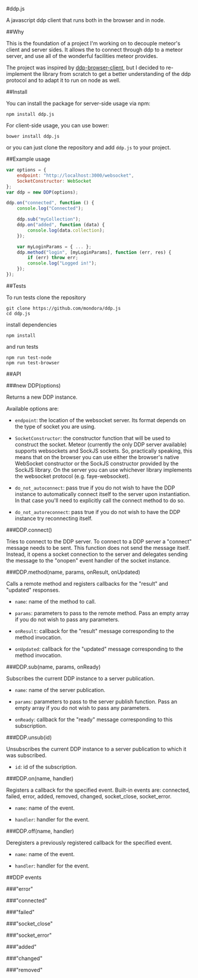 #ddp.js

A javascript ddp client that runs both in the browser and in node.

##Why

This is the foundation of a project I'm working on to decouple meteor's client and server sides. It allows the to connect through ddp to a meteor server, and use all of the wonderful facilities meteor provides.

The project was inspired by [ddp-browser-client](https://github.com/bmcmahen/ddp-browser-client), but I decided to re-implement the library from scratch to get a better understanding of the ddp protocol and to adapt it to run on node as well.

##Install

You can install the package for server-side usage via npm:

	npm install ddp.js

For client-side usage, you can use bower:

	bower install ddp.js

or you can just clone the repository and add `ddp.js` to your project.


##Example usage

```javascript
var options = {
	endpoint: "http://localhost:3000/websocket",
	SocketConstructor: WebSocket
};
var ddp = new DDP(options);

ddp.on("connected", function () {
	console.log("Connected");

	ddp.sub("myCollection");
	ddp.on("added", function (data) {
		console.log(data.collection);
	});

	var myLoginParams = { ... };
	ddp.method("login", [myLoginParams], function (err, res) {
		if (err) throw err;
		console.log("Logged in!");
	});
});
```

##Tests

To run tests clone the repository

    git clone https://github.com/mondora/ddp.js
	cd ddp.js

install dependencies

	npm install

and run tests

	npm run test-node
	npm run test-browser


##API





###new DDP(options)

Returns a new DDP instance.

Available options are:

- `endpoint`: the location of the websocket server. Its
  format depends on the type of socket you are using.

- `SocketConstructor`: the constructor function that will be
  used to construct the socket. Meteor (currently the only
  DDP server available) supports websockets and SockJS
  sockets.  So, practically speaking, this means that on the
  browser you can use either the browser's native WebSocket
  constructor or the SockJS constructor provided by the
  SockJS library.  On the server you can use whichever
  library implements the websocket protocol (e.g.
  faye-websocket).

- `do_not_autoconnect`: pass true if you do not wish to have
  the DDP instance to automatically connect itself to the
  server upon instantiation.  In that case you'll need to
  explicitly call the connect method to do so.

- `do_not_autoreconnect`: pass true if you do not wish to
  have the DDP instance try reconnecting itself.





###DDP.connect()

Tries to connect to the DDP server.  To connect to a DDP
server a "connect" message needs to be sent.  This function
does not send the message itself.  Instead, it opens a
socket connection to the server and delegates sending the
message to the "onopen" event handler of the socket
instance.





###DDP.method(name, params, onResult, onUpdated)

Calls a remote method and registers callbacks for the
"result" and "updated" responses.

- `name`: name of the method to call.

- `params`: parameters to pass to the remote method. Pass an
  empty array if you do not wish to pass any parameters.

- `onResult`: callback for the "result" message
  corresponding to the method invocation.

- `onUpdated`: callback for the "updated" message
  corresponding to the method invocation.





###DDP.sub(name, params, onReady)

Subscribes the current DDP instance to a server publication.

- `name`: name of the server publication.

- `params`: parameters to pass to the server publish
  function. Pass an empty array if you do not wish to pass
  any parameters.

- `onReady`: callback for the "ready" message corresponding
  to this subscription.





###DDP.unsub(id)

Unsubscribes the current DDP instance to a server
publication to which it was subscribed.

- `id`: id of the subscription.





###DDP.on(name, handler)

Registers a callback for the specified event. Built-in
events are: connected, failed, error, added, removed,
changed, socket_close, socket_error.

- `name`: name of the event.

- `handler`: handler for the event.





###DDP.off(name, handler)

Deregisters a previously registered callback for the
specified event.

- `name`: name of the event.

- `handler`: handler for the event.





##DDP events

###"error"

###"connected"

###"failed"

###"socket_close"

###"socket_error"

###"added"

###"changed"

###"removed"
